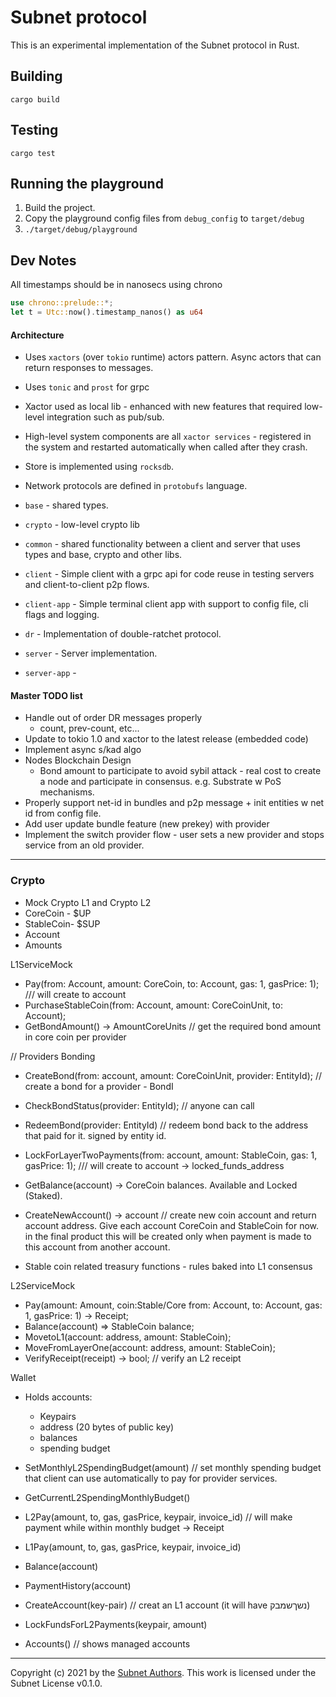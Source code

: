 # Subnet protocol
This is an experimental implementation of the Subnet protocol in Rust.

## Building
```cargo build```

## Testing
```cargo test```

## Running the playground
1. Build the project.
1. Copy the playground config files from `debug_config` to `target/debug`
1. `./target/debug/playground`


## Dev Notes

All timestamps should be in nanosecs using chrono

```rust
use chrono::prelude::*;
let t = Utc::now().timestamp_nanos() as u64
```

#### Architecture

- Uses `xactors` (over `tokio` runtime) actors pattern. Async actors that can return responses to messages.
- Uses `tonic` and `prost` for grpc
- Xactor used as local lib - enhanced with new features that required low-level integration such as pub/sub.
- High-level system components are all `xactor services` - registered in the system and restarted automatically when called after they crash.
- Store is implemented using `rocksdb`.
- Network protocols are defined in `protobufs` language.

- `base` - shared types.
- `crypto` - low-level crypto lib
- `common` - shared functionality between a client and server that uses types and base, crypto and other libs.
- `client` - Simple client with a grpc api for code reuse in testing servers and client-to-client p2p flows.
- `client-app` - Simple terminal client app with support to config file, cli flags and logging.
- `dr` - Implementation of double-ratchet protocol.
- `server` - Server implementation.
- `server-app` - 

#### Master TODO list
- Handle out of order DR messages properly
    - count, prev-count, etc...
- Update to tokio 1.0 and xactor to the latest release (embedded code)    
- Implement async s/kad algo 
- Nodes Blockchain Design 
  - Bond amount to participate to avoid sybil attack - real cost to create a node and participate in consensus. e.g. Substrate w PoS mechanisms. 
- Properly support net-id in bundles and p2p message + init entities w net id from config file.        
- Add user update bundle feature (new prekey) with provider
- Implement the switch provider flow - user sets a new provider and stops service from an old provider.
-------

### Crypto

- Mock Crypto L1 and Crypto L2 
- CoreCoin - $UP  
- StableCoin- $SUP
- Account 
- Amounts

L1ServiceMock
- Pay(from: Account, amount: CoreCoin, to: Account, gas: 1, gasPrice: 1); /// will create to account
- PurchaseStableCoin(from: Account, amount: CoreCoinUnit, to: Account);
- GetBondAmount() -> AmountCoreUnits // get the required bond amount in core coin per provider

// Providers Bonding
- CreateBond(from: account, amount: CoreCoinUnit, provider: EntityId); // create a bond for a provider - BondI
- CheckBondStatus(provider: EntityId); // anyone can call
- RedeemBond(provider: EntityId) // redeem bond back to the address that paid for it. signed by entity id.

- LockForLayerTwoPayments(from: account, amount: StableCoin, gas: 1, gasPrice: 1); /// will create to account -> locked_funds_address 
- GetBalance(account) -> CoreCoin balances. Available and Locked (Staked).
- CreateNewAccount() -> account // create new coin account and return account address. Give each account CoreCoin and StableCoin for now.
  in the final product this will be created only when payment is made to this account from another account.
- Stable coin related treasury functions - rules baked into L1 consensus 

L2ServiceMock
- Pay(amount: Amount, coin:Stable/Core from: Account, to: Account, gas: 1, gasPrice: 1) -> Receipt;
- Balance(account) => StableCoin balance;
- MovetoL1(account: address, amount: StableCoin);
- MoveFromLayerOne(account: address, amount: StableCoin);
- VerifyReceipt(receipt) -> bool; // verify an L2 receipt

Wallet
- Holds accounts:
  - Keypairs
  - address (20 bytes of public key)
  - balances 
  - spending budget
    
- SetMonthlyL2SpendingBudget(amount) // set monthly spending budget that client can use automatically to pay for provider services.
- GetCurrentL2SpendingMonthlyBudget() 
- L2Pay(amount, to, gas, gasPrice, keypair, invoice_id) // will make payment while within monthly budget -> Receipt
- L1Pay(amount, to, gas, gasPrice, keypair, invoice_id)
- Balance(account)
- PaymentHistory(account)
- CreateAccount(key-pair) // creat an L1 account (it will have נשךשמבק)
- LockFundsForL2Payments(keypair, amount)
- Accounts() // shows managed accounts

---

Copyright (c) 2021 by the [Subnet Authors](https://github.com/subnetter?tab=repositories). This work is licensed under the Subnet License v0.1.0.




